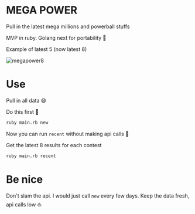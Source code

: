 # MEGA POWER

Pull in the latest mega millions and powerball stuffs

MVP in ruby. Golang next for portability :tada:

Example of latest 5 (now latest 8)

![megapower8](https://user-images.githubusercontent.com/9837366/45858881-1f37f280-bd25-11e8-8336-c6225260fe94.png)

# Use

Pull in all data :smile:

Do this first :pray:

```bash
ruby main.rb new
```

Now you can run `recent` without making api calls :rocket:

Get the latest 8 results for each contest

```bash
ruby main.rb recent
```

# Be nice

Don't slam the api. I would just call `new` every few days. Keep the data fresh, api calls low :boat:   
